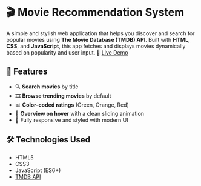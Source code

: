 # 🎬 Movie Recommendation System

A simple and stylish web application that helps you discover and search for popular movies using **The Movie Database (TMDB) API**. Built with **HTML**, **CSS**, and **JavaScript**, this app fetches and displays movies dynamically based on popularity and user input.
🔗 [Live Demo](https://akhilrachha.github.io/Movie-Recommendation-System/)

## 🌟 Features

- 🔍 **Search movies** by title
- 🎞️ **Browse trending movies** by default
- 📊 **Color-coded ratings** (Green, Orange, Red)
- 📝 **Overview on hover** with a clean sliding animation
- 🎨 Fully responsive and styled with modern UI

## 🛠️ Technologies Used

- HTML5
- CSS3
- JavaScript (ES6+)
- [TMDB API](https://www.themoviedb.org/documentation/api)
